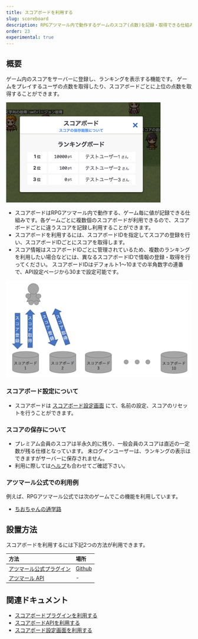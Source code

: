 ```yaml
---
title: スコアボードを利用する
slug: scoreboard
description: RPGアツマール内で動作するゲームのスコア(点数)を記録・取得できる仕組みです。
order: 23
experimental: true
---
```


## 概要
ゲーム内のスコアをサーバーに登録し、ランキングを表示する機能です。
ゲームをプレイするユーザの点数を取得したり、スコアボードごとに上位の点数を取得することができます。

![スコアボードの表示](/images/scoreboard_sample1.png)

- スコアボードはRPGアツマール内で動作する、ゲーム毎に値が記録できる仕組みです。各ゲームごとに複数個のスコアボードが利用できるので、スコアボードごとに違うスコアを記録し利用することができます。
- スコアボードを利用するには、スコアボードIDを指定してスコアの登録を行い、スコアボードIDごとにスコアを取得します。
- スコア情報はスコアボードIDごとに管理されているため、複数のランキングを利用したい場合などには、異なるスコアボードIDで情報の登録・取得を行ってください。
スコアボードIDはデフォルト1〜10までの半角数字の連番で、API設定ページから30まで設定可能です。

![スコアボードについて](/images/scoreboard_howtouse.png)

### スコアボード設定について
- スコアボードは [スコアボード設定画面](/scoreboard/setting) にて、名前の設定、スコアのリセットを行うことができます。

### スコアの保存について
- プレミアム会員のスコアは半永久的に残り、一般会員のスコアは直近の一定数が残る仕様となっています。
未ログインユーザーは、ランキングの表示はできますがサーバーに保存されません。
- 利用に際しては[ヘルプ](https://qa.nicovideo.jp/faq/show/12127)も合わせてご確認下さい。

### アツマール公式での利用例

例えば、RPGアツマール公式では次のゲームでこの機能を利用しています。

- [ちおちゃんの通学路](https://game.nicovideo.jp/atsumaru/games/gm6444)

## 設置方法

スコアボードを利用するには下記2つの方法が利用できます。

方法 | 場所
:---|:---
[アツマール公式プラグイン](/scoreboard/plugin) | [Github](https://github.com/atsumaru/mv-plugins/blob/master/plugins/AtsumaruScoreboardsExperimental.js)
[アツマール API](/scoreboard/api) | -


## 関連ドキュメント

- [スコアボードプラグインを利用する](/scoreboard/plugin)
- [スコアボードAPIを利用する](/scoreboard/api)
- [スコアボード設定画面を利用する](/scoreboard/setting)

